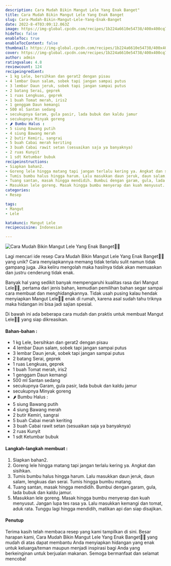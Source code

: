 ```yaml
---
description: Cara Mudah Bikin Mangut Lele Yang Enak Banget"
title: Cara Mudah Bikin Mangut Lele Yang Enak Banget
slug: Cara-Mudah-Bikin-Mangut-Lele-Yang-Enak-Banget
date: 2022-8-4T03:09:12.063Z
image: https://img-global.cpcdn.com/recipes/1b224a6610e54738/400x400cq70/photo.jpg
hideToc: false
enableToc: true
enableTocContent: false
thumbnail: https://img-global.cpcdn.com/recipes/1b224a6610e54738/400x400cq70/photo.jpg
cover: https://img-global.cpcdn.com/recipes/1b224a6610e54738/400x400cq70/photo.jpg
author: admin
ratingvalue: 4.8
reviewcount: 124
recipeingredient:
- 1 kg Lele, bersihkan dan gerat2 dengan pisau
- 4 lembar Daun salam, sobek tapi jangan sampai putus
- 3 lembar Daun jeruk, sobek tapi jangan sampai putus
- 2 batang Serai, geprek
- 1 ruas Lengkuas, geprek
- 1 buah Tomat merah, iris2
- 1 genggam Daun kemangi
- 500 ml Santan sedang
- secukupnya Garam, gula pasir, lada bubuk dan kaldu jamur
- secukupnya Minyak goreng
- 🌶 Bumbu Halus :
- 5 siung Bawang putih
- 4 siung Bawang merah
- 2 butir Kemiri, sangrai
- 5 buah Cabai merah keriting
- 3 buah Cabai rawit setan (sesuaikan saja ya banyaknya)
- 2 ruas Kunyit
- 1 sdt Ketumbar bubuk
recipeinstructions:
- Siapkan bahan2.
- Goreng lele hingga matang tapi jangan terlalu kering ya. Angkat dan sisihkan.
- Tumis bumbu halus hingga harum. Lalu masukkan daun jeruk, daun salam, lengkuas dan serai. Tumis hingga bumbu matang.
- Tuang santan, masak hingga mendidih. Bumbui dengan garam, gula, lada bubuk dan kaldu jamur.
- Masukkan lele goreng. Masak hingga bumbu menyerap dan kuah menyusut. Jangan lupa tes rasa ya. Lalu masukkan kemangi dan tomat, aduk rata. Tunggu lagi hingga mendidih, matikan api dan siap disajikan.
categories:
- Resep

tags:
- Mangut
- Lele

katakunci: Mangut Lele
recipecuisine: Indonesian

---
```


![Cara Mudah Bikin Mangut Lele Yang Enak Banget👩‍🍳](https://img-global.cpcdn.com/recipes/1b224a6610e54738/400x400cq70/photo.jpg)

Lagi mencari ide resep Cara Mudah Bikin Mangut Lele Yang Enak Banget👩‍🍳 yang unik? Cara menyiapkannya memang tidak terlalu sulit namun tidak gampang juga. Jika keliru mengolah maka hasilnya tidak akan memuaskan dan justru cenderung tidak enak.

Banyak hal yang sedikit banyak mempengaruhi kualitas rasa dari Mangut Lele👩‍🍳, pertama dari jenis bahan, kemudian pemilihan bahan segar sampai cara membuat dan menghidangkannya. Tidak usah pusing kalau hendak menyiapkan Mangut Lele👩‍🍳 enak di rumah, karena asal sudah tahu triknya maka hidangan ini bisa jadi sajian spesial.

Di bawah ini ada beberapa cara mudah dan praktis untuk membuat Mangut Lele👩‍🍳 yang siap dikreasikan.

<!--inarticleads1-->

#### Bahan-bahan :

- 1 kg Lele, bersihkan dan gerat2 dengan pisau
- 4 lembar Daun salam, sobek tapi jangan sampai putus
- 3 lembar Daun jeruk, sobek tapi jangan sampai putus
- 2 batang Serai, geprek
- 1 ruas Lengkuas, geprek
- 1 buah Tomat merah, iris2
- 1 genggam Daun kemangi
- 500 ml Santan sedang
- secukupnya Garam, gula pasir, lada bubuk dan kaldu jamur
- secukupnya Minyak goreng
- 🌶 Bumbu Halus :
- 5 siung Bawang putih
- 4 siung Bawang merah
- 2 butir Kemiri, sangrai
- 5 buah Cabai merah keriting
- 3 buah Cabai rawit setan (sesuaikan saja ya banyaknya)
- 2 ruas Kunyit
- 1 sdt Ketumbar bubuk

<!--inarticleads2-->

#### Langkah-langkah membuat :

1. Siapkan bahan2.
1. Goreng lele hingga matang tapi jangan terlalu kering ya. Angkat dan sisihkan.
1. Tumis bumbu halus hingga harum. Lalu masukkan daun jeruk, daun salam, lengkuas dan serai. Tumis hingga bumbu matang.
1. Tuang santan, masak hingga mendidih. Bumbui dengan garam, gula, lada bubuk dan kaldu jamur.
1. Masukkan lele goreng. Masak hingga bumbu menyerap dan kuah menyusut. Jangan lupa tes rasa ya. Lalu masukkan kemangi dan tomat, aduk rata. Tunggu lagi hingga mendidih, matikan api dan siap disajikan.

#### Penutup

Terima kasih telah membaca resep yang kami tampilkan di sini. Besar harapan kami, Cara Mudah Bikin Mangut Lele Yang Enak Banget👩‍🍳 yang mudah di atas dapat membantu Anda menyiapkan hidangan yang enak untuk keluarga/teman maupun menjadi inspirasi bagi Anda yang berkeinginan untuk berjualan makanan. Semoga bermanfaat dan selamat mencoba!